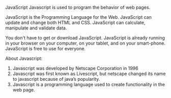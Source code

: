 JavaScript
Javascript is used to program the behavior of web pages.

JavaScript is the Programming Language for the Web.
JavaScript can update and change both HTML and CSS.
JavaScript can calculate, manipulate and validate data.

You don't have to get or download JavaScript.
JavaScript is already running in your browser on your computer, on your tablet, and on your smart-phone.
JavaScript is free to use for everyone.

About Javascript:
1.	Javascript was developed by Netscape Corporation in 1996
2.	Javascript was first known as Livescript, but netscape changed its name to javascript because of java’s popularity.
3.	Javascript is a programming language used to create functionality in the web page.

